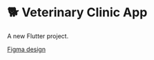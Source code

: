 # 🐕 Veterinary Clinic App

A new Flutter project.

[Figma design](https://www.figma.com/file/qWFbfbiTyEtDxyzpSdbWoT/Veterinary-Clinic-App-%F0%9F%A6%84-freebies-Community)

